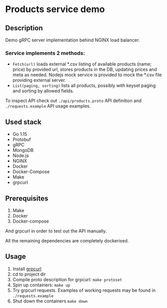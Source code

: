 # Products service demo

## Description

Demo gRPC server implementation behind NGINX load balancer.

### Service implements 2 methods:

- `Fetch(url)` loads external \*.csv listing of available products (name; price) by provided url, stores products in the DB, updating prices and meta as needed. Nodejs mock service is provided to mock the \*.csv file providing external server.
- `List(paging, sorting)` lists all products, possibly with keyset paging and sorting by allowed fields.

To inspect API check out `./api/products.proto` API definition and `./requests.example` API usage examples.

## Used stack

- Go 1.15
- Protobuf
- gRPC
- MongoDB
- Node.js
- NGINX
- Docker
- Docker-Compose
- Make
- grpcurl

## Prerequisites

1. Make
1. Docker
1. Docker-compose

And grpcurl in order to test out the API manually.

All the remaining dependencies are completely dockerised.

## Usage

1. Install [grpcurl](https://github.com/fullstorydev/grpcurl)
1. cd to project dir
1. Compile proto description for grpcurl: `make protoset`
1. Spin up containers: `make up`
1. Try grpcurl requests. Examples of working requests may be found in `./requests.example`
1. Shut down the containers `make down`
